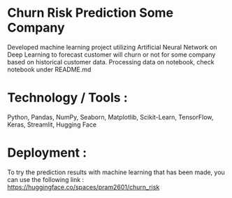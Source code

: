 # Churn Risk Prediction Some Company

Developed machine  learning  project  utilizing  Artificial  Neural  Network on Deep Learning to  forecast  customer will  churn or not for some company based on historical customer data.  Processing data on notebook, check notebook under README.md

# Technology / Tools :
Python,  Pandas,  NumPy,  Seaborn,  Matplotlib,  Scikit-Learn, TensorFlow, Keras, Streamlit, Hugging Face

# Deployment :
To try the prediction results with machine learning that has been made, you can use the following link : https://huggingface.co/spaces/pram2601/churn_risk
